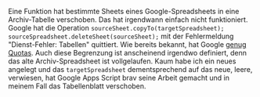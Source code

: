 Eine Funktion hat bestimmte Sheets eines Google-Spreadsheets in eine Archiv-Tabelle verschoben. Das hat irgendwann einfach nicht funktioniert. Google hat die Operation `sourceSheet.copyTo(targetSpreadsheet); sourceSpreadsheet.deleteSheet(sourceSheet);` mit der Fehlermeldung "Dienst-Fehler: Tabellen" quittiert. Wie bereits bekannt, hat Google [genug Quotas](https://developers.google.com/apps-script/guides/services/quotas). Auch diese Begrenzung ist anscheinend irgendwo definiert, denn das alte Archiv-Spreadsheet ist vollgelaufen. Kaum habe ich ein neues angelegt und das `targetSpreadsheet` dementsprechend auf das neue, leere, verwiesen, hat Google Apps Script brav seine Arbeit gemacht und in meinem Fall das Tabellenblatt verschoben.
